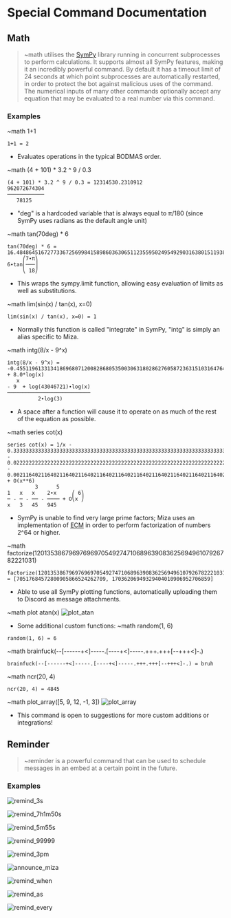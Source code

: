 # Special Command Documentation


## Math
> ~math utilises the [SymPy](https://www.sympy.org) library running in concurrent subprocesses to perform calculations. It supports almost all SymPy features, making it an incredibly powerful command. By default it has a timeout limit of 24 seconds at which point subprocesses are automatically restarted, in order to protect the bot against malicious uses of the command. The numerical inputs of many other commands optionally accept any equation that may be evaluated to a real number via this command.

### Examples

~math 1+1
```
1+1 = 2
```


- Evaluates operations in the typical BODMAS order.

~math (4 + 101) * 3.2 ^ 9 / 0.3
```
(4 + 101) * 3.2 ^ 9 / 0.3 = 12314530.2310912
962072674304
────────────
   78125
```


- "deg" is a hardcoded variable that is always equal to π/180 (since SymPy uses radians as the default angle unit)

~math tan(70deg) * 6
```
tan(70deg) * 6 = 16.48486451672773367256998415898603630651123559502495492903163801511938952328955910604362547570421115759740539384257944985532259
     ⎛7∙π⎞
6∙tan⎜───⎟
     ⎝ 18⎠
```


- This wraps the sympy.limit function, allowing easy evaluation of limits as well as substitutions.

~math lim(sin(x) / tan(x), x=0)
```
lim(sin(x) / tan(x), x=0) = 1
```


- Normally this function is called "integrate" in SymPy, "intg" is simply an alias specific to Miza.

~math intg(8/x - 9^x)
```
intg(8/x - 9^x) = -0.45511961331341869680712008286805350030631802862760587236315103164764054159689687332363589041904357414485064160234702996333541748*9.0**x + 8.0*log(x)
   x
- 9  + log(43046721)∙log(x)
───────────────────────────
          2∙log(3)
```


- A space after a function will cause it to operate on as much of the rest of the equation as possible.

~math series cot(x)
```
series cot(x) = 1/x - 0.33333333333333333333333333333333333333333333333333333333333333333333333333333333333333333333333333333333333333333333333333333333*x - 0.022222222222222222222222222222222222222222222222222222222222222222222222222222222222222222222222222222222222222222222222222222222*x**3 - 0.0021164021164021164021164021164021164021164021164021164021164021164021164021164021164021164021164021164021164021164021164021164021*x**5 + O(x**6)
         3      5
1   x   x    2∙x     ⎛ 6⎞
─ - ─ - ── - ──── + O⎝x ⎠
x   3   45   945
```


- SymPy is unable to find very large prime factors; Miza uses an implementation of [ECM](https://www.alpertron.com.ar/ECM.HTM) in order to perform factorization of numbers 2^64 or higher.

~math factorize(1201353867969769697054927471068963908362569496107926782221031)
```
factorize(1201353867969769697054927471068963908362569496107926782221031) = [70517684572800905866524262709, 17036206949329404010906952706859]
```


- Able to use all SymPy plotting functions, automatically uploading them to Discord as message attachments.

~math plot atan(x)
![plot_atan](https://cdn.discordapp.com/attachments/320915703102177293/815403492373299200/1614477739417566.png)

- Some additional custom functions:
~math random(1, 6)
```
random(1, 6) = 6
```


~math brainfuck(--[------+<]-----.[----+<]-----.+++.+++[--+++<]-.)
```
brainfuck(--[------+<]-----.[----+<]-----.+++.+++[--+++<]-.) = bruh
```


~math ncr(20, 4)
```
ncr(20, 4) = 4845
```


~math plot_array([5, 9, 12, -1, 3])
![plot_array](https://cdn.discordapp.com/attachments/320915703102177293/815405611688525824/1614478245186992.png)

- This command is open to suggestions for more custom additions or integrations!


## Reminder
> ~reminder is a powerful command that can be used to schedule messages in an embed at a certain point in the future.

### Examples
![remind_3s](https://cdn.discordapp.com/attachments/320915703102177293/815406848076677140/unknown.png)

![remind_7h1m50s](https://cdn.discordapp.com/attachments/682553066209148942/815408094560518174/unknown.png)

![remind_5m55s](https://cdn.discordapp.com/attachments/320915703102177293/815408198344245258/unknown.png)

![remind_99999](https://cdn.discordapp.com/attachments/320915703102177293/815422717314334740/unknown.png)

![remind_3pm](https://cdn.discordapp.com/attachments/320915703102177293/815423163210268712/unknown.png)

![announce_miza](https://cdn.discordapp.com/attachments/320915703102177293/815423786928701440/unknown.png)

![remind_when](https://cdn.discordapp.com/attachments/320915703102177293/815424392338866186/unknown.png)

![remind_as](https://cdn.discordapp.com/attachments/320915703102177293/815424838482919454/unknown.png)

![remind_every](https://cdn.discordapp.com/attachments/320915703102177293/815425461202059274/unknown.png)